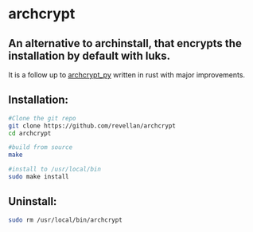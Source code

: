 # archcrypt
## An alternative to archinstall, that encrypts the installation by default with luks. 

It is a follow up to [archcrypt_py](https://github.com/revellan/archcrypt_py) written in rust with major improvements.

## Installation:
```sh
#Clone the git repo
git clone https://github.com/revellan/archcrypt
cd archcrypt

#build from source
make

#install to /usr/local/bin
sudo make install
```

## Uninstall:
```sh
sudo rm /usr/local/bin/archcrypt
```
